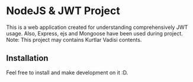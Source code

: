 # NodeJS & JWT Project

This is a web application created for understanding comprehensively JWT usage. Also, Express, ejs and Mongoose have been used during project. 
Note:
This project may contains Kurtlar Vadisi contents.

## Installation

Feel free to install and make development on it :D.
